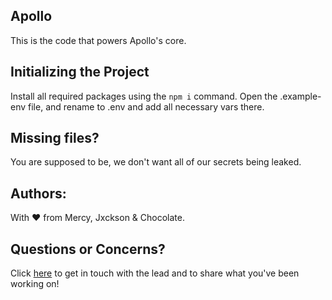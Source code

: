 ## Apollo

This is the code that powers Apollo's core.


## Initializing the Project
Install all required packages using the ```npm i``` command.
Open the .example-env file, and rename to .env and add all necessary vars there.

## Missing files?
You are supposed to be, we don't want all of our secrets being leaked.

## Authors:
With ❤️ from Mercy, Jxckson & Chocolate.

## Questions or Concerns?
Click [here](mailto:jxcksondev@gmail.com) to get in touch with the lead and to share what you've been working on!
